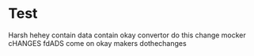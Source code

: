 # Test
Harsh
hehey
contain
data
contain
okay
convertor
do this
change
mocker
cHANGES
fdADS
come on
okay
makers
dothechanges

